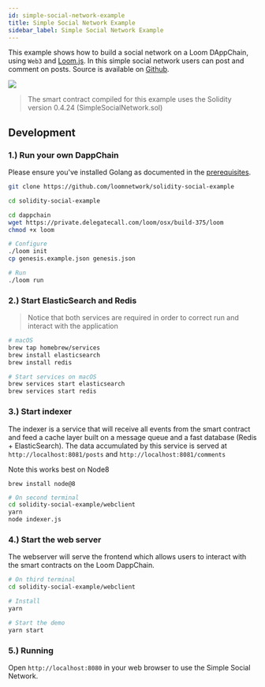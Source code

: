 ```yaml
---
id: simple-social-network-example
title: Simple Social Network Example
sidebar_label: Simple Social Network Example
---
```


This example shows how to build a social network on a Loom DAppChain, using `Web3` and [Loom.js](https://github.com/loomnetwork/loom-js).
In this simple social network users can post and comment on posts. Source is available on [Github](https://github.com/loomnetwork/solidity-social-example).

![](https://dzwonsemrish7.cloudfront.net/items/2W3c2O3G2A1q1l3f3D3d/Screen%20Recording%202018-05-29%20at%2003.35%20PM.gif)

> The smart contract compiled for this example uses the Solidity version 0.4.24 (SimpleSocialNetwork.sol)

Development
----

### 1.) Run your own DappChain

Please ensure you've installed Golang as documented in the [prerequisites](https://loomx.io/developers/docs/en/prereqs.html).

```bash
git clone https://github.com/loomnetwork/solidity-social-example

cd solidity-social-example

cd dappchain
wget https://private.delegatecall.com/loom/osx/build-375/loom
chmod +x loom

# Configure
./loom init
cp genesis.example.json genesis.json

# Run
./loom run
```

### 2.) Start ElasticSearch and Redis

> Notice that both services are required in order to correct run and interact with the application

```bash
# macOS
brew tap homebrew/services
brew install elasticsearch
brew install redis

# Start services on macOS
brew services start elasticsearch
brew services start redis
```

### 3.) Start indexer

The indexer is a service that will receive all events from the smart contract and feed a cache layer built on a message queue and a fast database (Redis + ElasticSearch).
The data accumulated by this service is served at `http://localhost:8081/posts` and `http://localhost:8081/comments`

Note this works best on Node8 
```
brew install node@8
```


```bash
# On second terminal
cd solidity-social-example/webclient
yarn
node indexer.js
```

### 4.) Start the web server

The webserver will serve the frontend which allows users to interact with the smart contracts on the Loom DappChain.

```bash
# On third terminal
cd solidity-social-example/webclient

# Install
yarn

# Start the demo
yarn start

```

### 5.) Running

Open `http://localhost:8080` in your web browser to use the Simple Social Network.
